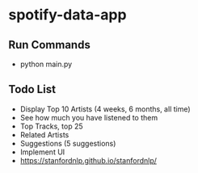 # spotify-data-app
## Run Commands
  - python main.py
## Todo List
  - Display Top 10 Artists (4 weeks, 6 months, all time)
  - See how much you have listened to them
  - Top Tracks, top 25
  - Related Artists
  - Suggestions (5 suggestions)
  - Implement UI
  - https://stanfordnlp.github.io/stanfordnlp/
